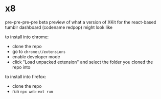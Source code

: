 # x8

pre-pre-pre-pre beta preview of what a version of XKit for the react-based tumblr dashboard (codename redpop) might look like


to install into chrome:
 - clone the repo
 - go to `chrome://extensions`
 - enable developer mode
 - click "Load unpacked extension" and select the folder you cloned the repo into

to install into firefox:
 - clone the repo 
 - run `npx web-ext run`
